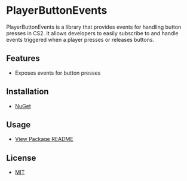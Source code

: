 # PlayerButtonEvents

PlayerButtonEvents is a library that provides events for handling button presses in CS2. It allows developers to easily subscribe to and handle events triggered when a player presses or releases buttons.

## Features

- Exposes events for button presses

## Installation

- [NuGet](https://www.nuget.org/packages/PlayerButtonEvents.Api)

## Usage

- [View Package README](PlayerButtonEvents.Api/docs/README.md)


## License
- [MIT](LICENSE.md)